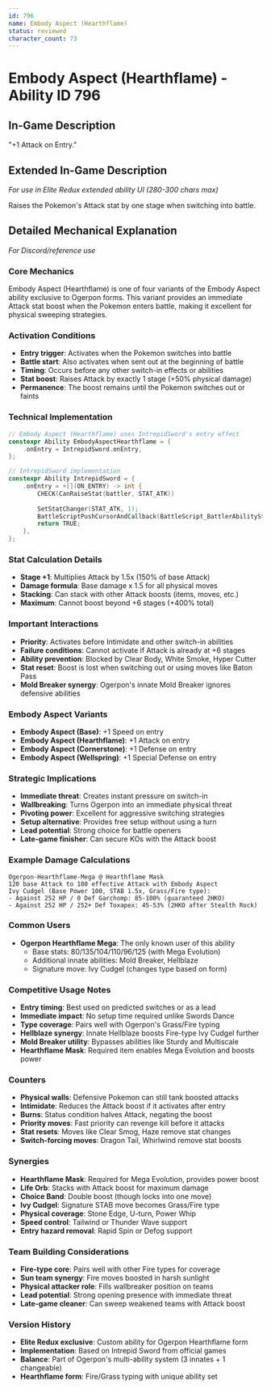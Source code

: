 ```yaml
---
id: 796
name: Embody Aspect (Hearthflame)
status: reviewed
character_count: 73
---
```


# Embody Aspect (Hearthflame) - Ability ID 796

## In-Game Description
"+1 Attack on Entry."

## Extended In-Game Description
*For use in Elite Redux extended ability UI (280-300 chars max)*

Raises the Pokemon's Attack stat by one stage when switching into battle.

## Detailed Mechanical Explanation
*For Discord/reference use*

### Core Mechanics
Embody Aspect (Hearthflame) is one of four variants of the Embody Aspect ability exclusive to Ogerpon forms. This variant provides an immediate Attack stat boost when the Pokemon enters battle, making it excellent for physical sweeping strategies.

### Activation Conditions
- **Entry trigger**: Activates when the Pokemon switches into battle
- **Battle start**: Also activates when sent out at the beginning of battle  
- **Timing**: Occurs before any other switch-in effects or abilities
- **Stat boost**: Raises Attack by exactly 1 stage (+50% physical damage)
- **Permanence**: The boost remains until the Pokemon switches out or faints

### Technical Implementation
```c
// Embody Aspect (Hearthflame) uses IntrepidSword's entry effect
constexpr Ability EmbodyAspectHearthflame = {
    .onEntry = IntrepidSword.onEntry,
};

// IntrepidSword implementation
constexpr Ability IntrepidSword = {
    .onEntry = +[](ON_ENTRY) -> int {
        CHECK(CanRaiseStat(battler, STAT_ATK))
        
        SetStatChanger(STAT_ATK, 1);
        BattleScriptPushCursorAndCallback(BattleScript_BattlerAbilityStatRaiseOnSwitchIn);
        return TRUE;
    },
};
```

### Stat Calculation Details
- **Stage +1**: Multiplies Attack by 1.5x (150% of base Attack)
- **Damage formula**: Base damage x 1.5 for all physical moves
- **Stacking**: Can stack with other Attack boosts (items, moves, etc.)
- **Maximum**: Cannot boost beyond +6 stages (+400% total)

### Important Interactions
- **Priority**: Activates before Intimidate and other switch-in abilities
- **Failure conditions**: Cannot activate if Attack is already at +6 stages
- **Ability prevention**: Blocked by Clear Body, White Smoke, Hyper Cutter
- **Stat reset**: Boost is lost when switching out or using moves like Baton Pass
- **Mold Breaker synergy**: Ogerpon's innate Mold Breaker ignores defensive abilities

### Embody Aspect Variants
- **Embody Aspect (Base)**: +1 Speed on entry
- **Embody Aspect (Hearthflame)**: +1 Attack on entry  
- **Embody Aspect (Cornerstone)**: +1 Defense on entry
- **Embody Aspect (Wellspring)**: +1 Special Defense on entry

### Strategic Implications
- **Immediate threat**: Creates instant pressure on switch-in
- **Wallbreaking**: Turns Ogerpon into an immediate physical threat
- **Pivoting power**: Excellent for aggressive switching strategies
- **Setup alternative**: Provides free setup without using a turn
- **Lead potential**: Strong choice for battle openers
- **Late-game finisher**: Can secure KOs with the Attack boost

### Example Damage Calculations
```
Ogerpon-Hearthflame-Mega @ Hearthflame Mask
120 base Attack to 180 effective Attack with Embody Aspect
Ivy Cudgel (Base Power 100, STAB 1.5x, Grass/Fire type):
- Against 252 HP / 0 Def Garchomp: 85-100% (guaranteed 2HKO)
- Against 252 HP / 252+ Def Toxapex: 45-53% (2HKO after Stealth Rock)
```

### Common Users
- **Ogerpon Hearthflame Mega**: The only known user of this ability
  - Base stats: 80/135/104/110/96/125 (with Mega Evolution)
  - Additional innate abilities: Mold Breaker, Hellblaze
  - Signature move: Ivy Cudgel (changes type based on form)

### Competitive Usage Notes
- **Entry timing**: Best used on predicted switches or as a lead
- **Immediate impact**: No setup time required unlike Swords Dance
- **Type coverage**: Pairs well with Ogerpon's Grass/Fire typing
- **Hellblaze synergy**: Innate Hellblaze boosts Fire-type Ivy Cudgel further
- **Mold Breaker utility**: Bypasses abilities like Sturdy and Multiscale
- **Hearthflame Mask**: Required item enables Mega Evolution and boosts power

### Counters
- **Physical walls**: Defensive Pokemon can still tank boosted attacks
- **Intimidate**: Reduces the Attack boost if it activates after entry
- **Burns**: Status condition halves Attack, negating the boost
- **Priority moves**: Fast priority can revenge kill before it attacks
- **Stat resets**: Moves like Clear Smog, Haze remove stat changes
- **Switch-forcing moves**: Dragon Tail, Whirlwind remove stat boosts

### Synergies
- **Hearthflame Mask**: Required for Mega Evolution, provides power boost
- **Life Orb**: Stacks with Attack boost for maximum damage
- **Choice Band**: Double boost (though locks into one move)
- **Ivy Cudgel**: Signature STAB move becomes Grass/Fire type
- **Physical coverage**: Stone Edge, U-turn, Power Whip
- **Speed control**: Tailwind or Thunder Wave support
- **Entry hazard removal**: Rapid Spin or Defog support

### Team Building Considerations
- **Fire-type core**: Pairs well with other Fire types for coverage
- **Sun team synergy**: Fire moves boosted in harsh sunlight
- **Physical attacker role**: Fills wallbreaker position on teams
- **Lead potential**: Strong opening presence with immediate threat
- **Late-game cleaner**: Can sweep weakened teams with Attack boost

### Version History
- **Elite Redux exclusive**: Custom ability for Ogerpon Hearthflame form
- **Implementation**: Based on Intrepid Sword from official games
- **Balance**: Part of Ogerpon's multi-ability system (3 innates + 1 changeable)
- **Hearthflame form**: Fire/Grass typing with unique ability set
